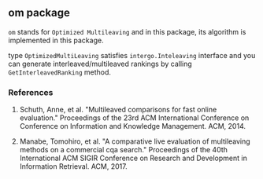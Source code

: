 ## om package

`om` stands for `Optimized Multileaving` and in this package, its algorithm is implemented in this package.

type `OptimizedMultiLeaving` satisfies `intergo.Inteleaving` interface and you can generate
interleaved/multileaved rankings by calling `GetInterleavedRanking` method.


### References

1. Schuth, Anne, et al. "Multileaved comparisons for fast online evaluation." Proceedings of the 23rd ACM International Conference on Conference on Information and Knowledge Management. ACM, 2014.

2. Manabe, Tomohiro, et al. "A comparative live evaluation of multileaving methods on a commercial cqa search." Proceedings of the 40th International ACM SIGIR Conference on Research and Development in Information Retrieval. ACM, 2017.